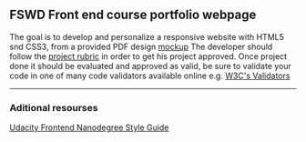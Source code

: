 
## FSWD Front end course portfolio webpage ##

The goal is to develop and personalize a responsive website with HTML5 snd CSS3, 
from a provided PDF design [mockup](https://storage.googleapis.com/supplemental_media/udacityu/2655898586/design-mockup-portfolio.pdf)
The developer should follow the [project rubric](https://review.udacity.com/#!/rubrics/45/view) in order to get his project approved.
Once project done it should be evaluated and approved as valid, be sure to validate your
code in one of many code validators available online e.g. [W3C's Validators](http://validator.w3.org/)
***
### Aditional resourses ###
[Udacity Frontend Nanodegree Style Guide](http://udacity.github.io/frontend-nanodegree-styleguide/)

